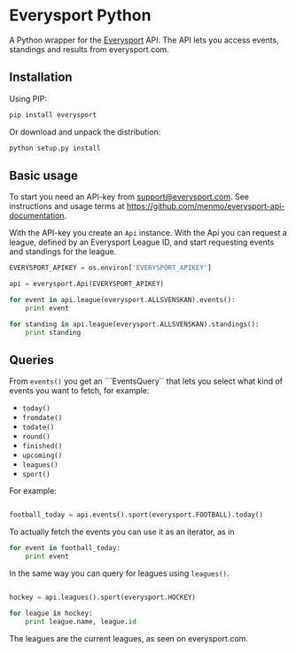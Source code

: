 Everysport Python 
=================

A Python wrapper for the [Everysport](https://github.com/menmo/everysport-api-documentation) API. The API lets you access events, standings and results from everysport.com. 


## Installation

Using PIP:

```python
pip install everysport
```

Or download and unpack the distribution:

```python
python setup.py install
```


## Basic usage

To start you need an API-key from support@everysport.com. See instructions and usage terms at https://github.com/menmo/everysport-api-documentation.


With the API-key you create an ```Api``` instance. With the Api you can request a league, defined by an Everysport League ID, and start requesting events and standings for the league.

```python
EVERYSPORT_APIKEY = os.environ['EVERYSPORT_APIKEY'] 

api = everysport.Api(EVERYSPORT_APIKEY)

for event in api.league(everysport.ALLSVENSKAN).events():
    print event

for standing in api.league(everysport.ALLSVENSKAN).standings():
    print standing

```

## Queries

From ```events()``` you get an ```EventsQuery`` that lets you select what kind of events you want to fetch, for example:
- ```today()```
- ```fromdate()```
- ```todate()```
- ```round()```
- ```finished()```
- ```upcoming()```
- ```leagues()```
- ```sport()```

For example: 

```python

football_today = api.events().sport(everysport.FOOTBALL).today()

``` 

To actually fetch the events you can use it as an iterator, as in
```python
for event in football_today:
	print event
```

In the same way you can query for leagues using ```leagues()```.


```python

hockey = api.leagues().sport(everysport.HOCKEY)

for league in hockey:
    print league.name, league.id

```

The leagues are the current leagues, as seen on everysport.com. 











